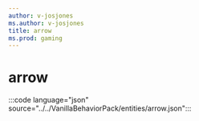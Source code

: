 ```yaml
---
author: v-josjones
ms.author: v-josjones
title: arrow
ms.prod: gaming
---
```


# arrow

:::code language="json" source="../../VanillaBehaviorPack/entities/arrow.json":::
